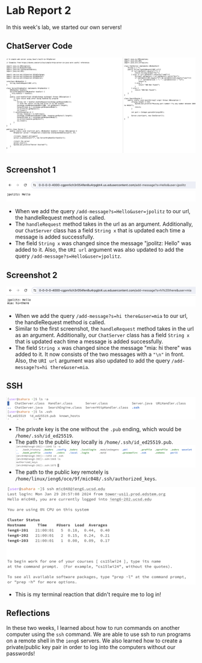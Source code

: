 # Lab Report 2 <br/>
In this week's lab, we started our own servers!

## ChatServer Code
![Image](lab3code1.png)

## Screenshot 1
![Image](ss1forlab3.png)

- When we add the query `/add-message?s=Hello&user=jpolitz` to our url, the handleRequest method is called.
- The `handleRequest` method takes in the url as an argument. Additionally, our `ChatServer` class has a field `String x` that is updated each time a message is added successfully.
- The field `String x` was changed since the message "jpolitz: Hello" was added to it. Also, the `URI url` argument was also updated to add the query `/add-message?s=Hello&user=jpolitz`.

## Screenshot 2
![Image](ss2forlab3.png)
- When we add the query `/add-message?s=hi there&user=mia` to our url, the handleRequest method is called.
- Similar to the first screenshot, the `handleRequest` method takes in the url as an argument. Additionally, our `ChatServer` class has a field `String x` that is updated each time a message is added successfully.
- The field `String x` was changed since the message "mia: hi there" was added to it. It now consists of the two messages with a `"\n"` in front.  Also, the `URI url` argument was also updated to add the query `/add-message?s=hi there&user=mia`.

## SSH
![Image](ss3forlab3.png)
- The private key is the one without the `.pub` ending, which would be `/home/.ssh/id_ed25519`.
- The path to the public key locally is `/home/.ssh/id_ed25519.pub`.
![Image](ss5forlab3.png)
- The path to the public key remotely is `/home/linux/ieng6/oce/9f/mic048/.ssh/authorized_keys`.

![Image](ss4forlab3.png)
- This is my terminal reaction that didn't require me to log in!

## Reflections
In these two weeks, I learned about how to run commands on another computer using the `ssh` command. We are able to use ssh to run programs on a remote shell in the `ieng6` servers. We also learned how to create a private/public key pair in order to log into the computers without our passwords!

